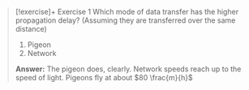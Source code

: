 
> [!exercise]+ Exercise 1
> Which mode of data transfer has the higher propagation delay? (Assuming they are transferred over the same distance)
> 1. Pigeon
> 2. Network
> 
> **Answer:** The pigeon does, clearly. Network speeds reach up to the speed of light. Pigeons fly at about $80 \frac{m}{h}$
